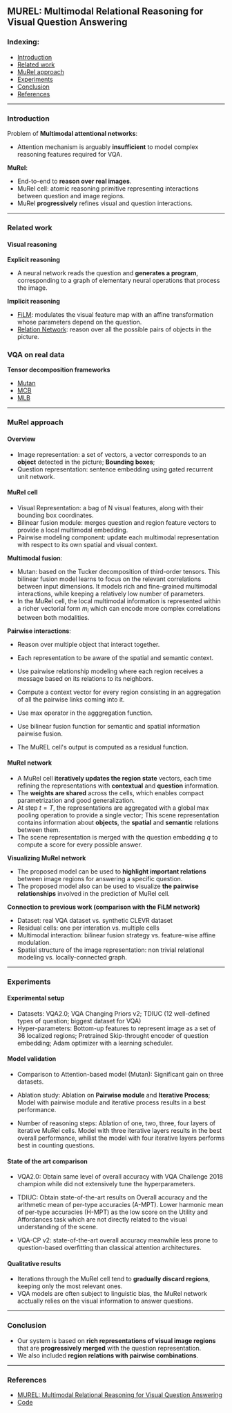 ## MUREL: Multimodal Relational Reasoning for Visual Question Answering

### Indexing:
- [Introduction](#Introduction)
- [Related work](#Related-work)
- [MuRel approach](#MuRel-approach)
- [Experiments](#Experiments)
- [Conclusion](#Conclusion)
- [References](#References)

---
### Introduction
Problem of **Multimodal attentional networks**:
- Attention mechanism is arguably **insufficient** to model complex reasoning features required for VQA.

**MuRel**:
- End-to-end to **reason over real images**.
- MuRel cell: atomic reasoning primitive representing interactions between question and image regions.
- MuRel **progressively** refines visual and question interactions.

---
### Related work
#### Visual reasoning
**Explicit reasoning**
- A neural network reads the question and **generates a program**, corresponding to a graph of elementary neural operations that
process the image.

**Implicit reasoning**
- [FiLM](https://arxiv.org/pdf/1709.07871.pdf): modulates the visual feature map with an affine transformation whose parameters depend on the question.
- [Relation Network](https://papers.nips.cc/paper/7082-a-simple-neural-network-module-for-relational-reasoning.pdf): reason over all the possible pairs of objects in the picture.

### VQA on real data
**Tensor decomposition frameworks**
- [Mutan](http://openaccess.thecvf.com/content_ICCV_2017/papers/Ben-younes_MUTAN_Multimodal_Tucker_ICCV_2017_paper.pdf)
- [MCB](https://arxiv.org/pdf/1606.01847.pdf)
- [MLB](https://arxiv.org/pdf/1610.04325.pdf)

---
### MuRel approach
#### Overview
- Image representation: a set of vectors, a vector corresponds to an **object** detected in the picture; **Bounding boxes**;
- Question representation: sentence embedding using gated recurrent unit network.

#### MuRel cell
- Visual Representation: a bag of N visual features, along with their bounding box coordinates.
- Bilinear fusion module: merges question and region feature vectors to provide a local multimodal embedding.
- Pairwise modeling component: update each multimodal representation with respect to its own spatial and visual context.

**Multimodal fusion**:
- Mutan: based on the Tucker decomposition of third-order tensors. This bilinear fusion model learns to focus on the relevant correlations between input dimensions. It models rich and fine-grained multimodal interactions, while keeping a relatively low number of parameters.
- In the MuRel cell, the local multimodal information is represented within a richer vectorial form $m_i$ which can encode more complex correlations between both modalities.

**Pairwise interactions**:
- Reason over multiple object that interact together.
- Each representation to be aware of the spatial and semantic context.
- Use pairwise relationship modeling where each region receives a message based on its relations to its neighbors.

- Compute a context vector for every region consisting in an aggregation of all the pairwise links coming into it.
- Use max operator in the agggregation function.
- Use bilinear fusion function for semantic and spatial information pairwise fusion.
- The MuREL cell's output is computed as a residual function.

#### MuRel network
- A MuRel cell **iteratively updates the region state** vectors, each time refining the representations with **contextual** and **question** information.
- The **weights are shared** across the cells, which enables compact parametrization and good generalization.
- At step $t=T$, the representations are aggregated with a global max pooling operation to provide a single vector; This scene representation contains information about **objects**, the **spatial** and **semantic** relations between them.
- The scene representation is merged with the question embedding $q$ to compute a score for every possible answer.

**Visualizing MuRel network**
- The proposed model can be used to **highlight important relations** between image regions for answering a specific question.
- The proposed model also can be used to visualize **the pairwise relationships** involved in the prediction of MuRel cell.

**Connection to previous work (comparison with the FiLM network)**
- Dataset: real VQA dataset vs. synthetic CLEVR dataset
- Residual cells: one per interation vs. multiple cells
- Multimodal interaction: bilinear fusion strategy vs. feature-wise affine modulation.
- Spatial structure of the image representation: non trivial relational modeling vs. locally-connected graph.

---
### Experiments
#### Experimental setup
- Datasets: VQA2.0; VQA Changing Priors v2; TDIUC (12 well-defined types of question; biggest dataset for VQA)
- Hyper-parameters: Bottom-up features to represent image as a set of 36 localized regions; Pretrained Skip-throught encoder of question embedding; Adam optimizer with a learning scheduler.

#### Model validation
- Comparison to Attention-based model (Mutan): Significant gain on three datasets.


- Ablation study: Ablation on **Pairwise module** and **Iterative Process**; Model with pairwise module and iterative process results in a best performance.


- Number of reasoning steps: Ablation of one, two, three, four layers of iterative MuRel cells. Model with three iterative layers results in the best overall performance, whilist the model with four iterative layers performs best in counting questions.

#### State of the art comparison
- VQA2.0: Obtain same level of overall accuracy with VQA Challenge 2018 champion while did not extensively tune the hyperparameters. 


- TDIUC: Obtain state-of-the-art results on Overall accuracy and the arithmetic mean of per-type accuracies (A-MPT). Lower harmonic mean of per-type accuracies (H-MPT) as the low score on the Utility and Affordances task which are not directly related to the visual understanding of the scene.


- VQA-CP v2: state-of-the-art overall accuracy meanwhile less prone to question-based overfitting than classical attention architectures.

#### Qualitative results
- Iterations through the MuRel cell tend to **gradually discard regions**, keeping only the most relevant ones.
- VQA models are often subject to linguistic bias, the MuRel network acctually relies on the visual information to answer questions.
---
### Conclusion
- Our system is based on **rich representations of visual image regions** that are **progressively merged** with the question representation.
- We also included **region relations with pairwise combinations**.

---
### References
- [MUREL: Multimodal Relational Reasoning for Visual Question Answering](https://arxiv.org/pdf/1902.09487.pdf)
- [Code](https://github.com/Cadene/murel.bootstrap.pytorch)
